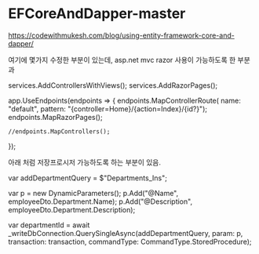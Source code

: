 # EFCoreAndDapper-master

https://codewithmukesh.com/blog/using-entity-framework-core-and-dapper/

여기에 몇가지 수정한 부분이 있는데, asp.net mvc razor 사용이 가능하도록 한 부분과

services.AddControllersWithViews();
services.AddRazorPages();


app.UseEndpoints(endpoints =>
{
    endpoints.MapControllerRoute(
        name: "default",
        pattern: "{controller=Home}/{action=Index}/{id?}");
    endpoints.MapRazorPages();

    //endpoints.MapControllers();
});


아래 처럼 저장프로시저 가능하도록 하는 부분이 있음.

var addDepartmentQuery = $"Departments_Ins";

var p = new DynamicParameters();
p.Add("@Name", employeeDto.Department.Name);
p.Add("@Description", employeeDto.Department.Description);

var departmentId = await _writeDbConnection.QuerySingleAsync<int>(addDepartmentQuery, param: p, transaction: transaction, commandType: CommandType.StoredProcedure);
